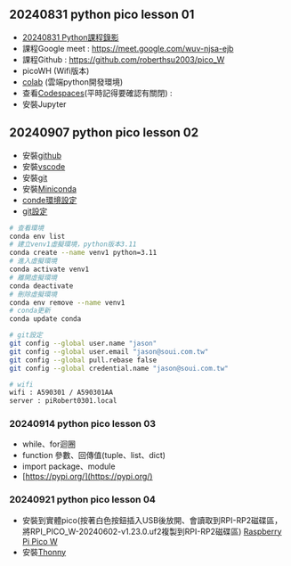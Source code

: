 ## 20240831 python pico lesson 01 
+ [20240831 Python課程錄影](https://www.youtube.com/watch?v=Xr1jz5rSk7M)
+ 課程Google meet : https://meet.google.com/wuv-njsa-ejb
+ 課程Github : https://github.com/roberthsu2003/pico_W
+ picoWH (Wifi版本)
+ [colab](https://colab.research.google.com/) (雲端python開發環境)
+ 查看[Codespaces](https://github.com/codespaces)(平時記得要確認有關閉) : 
+ 安裝Jupyter 

## 20240907 python pico lesson 02 
+ 安裝[github](https://desktop.github.com/download/)
+ 安裝[vscode](https://code.visualstudio.com/)
+ 安裝[git](https://git-scm.com/download/win)
+ 安裝[Miniconda](https://docs.anaconda.com/miniconda/index.html)
+ [conde環境設定](https://github.com/roberthsu2003/python/tree/master/mini_conda)
+ [git設定](https://github.com/roberthsu2003/python/tree/master/vscode%E8%A8%AD%E5%AE%9A)

```bash
# 查看環境
conda env list
# 建立venv1虛擬環境，python版本3.11
conda create --name venv1 python=3.11
# 進入虛擬環境
conda activate venv1
# 離開虛擬環境
conda deactivate    
# 刪除虛擬環境
conda env remove --name venv1
# conda更新 
conda update conda

# git設定
git config --global user.name "jason"
git config --global user.email "jason@soui.com.tw"
git config --global pull.rebase false
git config --global credential.name "jason@soui.com.tw"

# wifi
wifi : A590301 / A590301AA
server : piRobert0301.local
`````

### 20240914 python pico lesson 03
+ while、for迴圈
+ function 參數、回傳值(tuple、list、dict)
+ import package、module
+ [https://pypi.org/](https://pypi.org/)


### 20240921 python pico lesson 04
+ 安裝到實體pico(按著白色按鈕插入USB後放開、會讀取到RPI-RP2磁碟區，將RPI_PICO_W-20240602-v1.23.0.uf2複製到RPI-RP2磁碟區) [Raspberry Pi Pico W](https://www.raspberrypi.com/documentation/microcontrollers/micropython.html)
+ 安裝[Thonny](https://thonny.org/)

